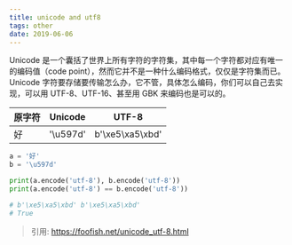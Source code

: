```yaml
---
title: unicode and utf8
tags: other
date: 2019-06-06
---
```


Unicode 是一个囊括了世界上所有字符的字符集，其中每一个字符都对应有唯一的编码值（code point），然而它并不是一种什么编码格式，仅仅是字符集而已。 Unicode 字符要存储要传输怎么办，它不管，具体怎么编码，你们可以自己去实现，可以用 UTF-8、UTF-16、甚至用 GBK 来编码也是可以的。

| 原字符 | Unicode  | UTF-8           |
| ------ | -------- | --------------- |
| 好     | '\u597d' | b'\xe5\xa5\xbd' |

```python
a = '好'
b = '\u597d'

print(a.encode('utf-8'), b.encode('utf-8'))
print(a.encode('utf-8') == b.encode('utf-8'))

# b'\xe5\xa5\xbd' b'\xe5\xa5\xbd'
# True
```

> 引用: https://foofish.net/unicode_utf-8.html
